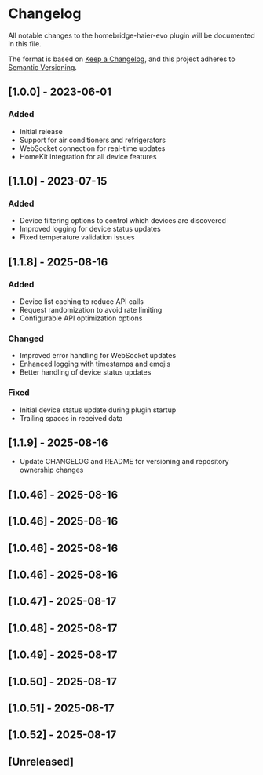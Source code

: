 # Changelog

All notable changes to the homebridge-haier-evo plugin will be documented in this file.

The format is based on [Keep a Changelog](https://keepachangelog.com/en/1.0.0/),
and this project adheres to [Semantic Versioning](https://semver.org/spec/v2.0.0.html).

## [1.0.0] - 2023-06-01

### Added

- Initial release
- Support for air conditioners and refrigerators
- WebSocket connection for real-time updates
- HomeKit integration for all device features

## [1.1.0] - 2023-07-15

### Added

- Device filtering options to control which devices are discovered
- Improved logging for device status updates
- Fixed temperature validation issues

## [1.1.8] - 2025-08-16

### Added

- Device list caching to reduce API calls
- Request randomization to avoid rate limiting
- Configurable API optimization options

### Changed

- Improved error handling for WebSocket updates
- Enhanced logging with timestamps and emojis
- Better handling of device status updates

### Fixed

- Initial device status update during plugin startup
- Trailing spaces in received data

## [1.1.9] - 2025-08-16
- Update CHANGELOG and README for versioning and repository ownership changes

## [1.0.46] - 2025-08-16

## [1.0.46] - 2025-08-16

## [1.0.46] - 2025-08-16

## [1.0.46] - 2025-08-16

## [1.0.47] - 2025-08-17

## [1.0.48] - 2025-08-17

## [1.0.49] - 2025-08-17

## [1.0.50] - 2025-08-17

## [1.0.51] - 2025-08-17

## [1.0.52] - 2025-08-17

## [Unreleased]
